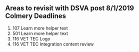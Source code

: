 ## Areas to revisit with DSVA post 8/1/2019 Colmery Deadlines ##

1. 107 Learn more helper text
2. 501 Learn more helper text
3. 116 VET TEC Logo
4. 116 VET TEC Integration content review  
